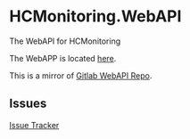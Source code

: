 # HCMonitoring.WebAPI
The WebAPI for HCMonitoring

The WebAPP is located [here](https://gitlab.com/timmkroe/HCMonitoring-WebAPP).

This is a mirror of [Gitlab WebAPI Repo](https://gitlab.com/timmkroe/HCMonitoring-WebAPI).

## Issues
[Issue Tracker](https://youtrack.timmkroe.de/youtrack/agiles/100-26/101-28)

